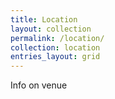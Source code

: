 ```yaml
---
title: Location
layout: collection
permalink: /location/
collection: location
entries_layout: grid
---
```


Info on venue
